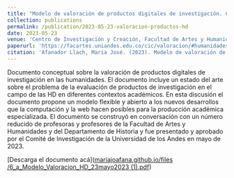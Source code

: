 ```yaml
---
title: "Modelo de valoración de productos digitales de investigación. Categoría: Humanidades Digitales"
collection: publications
permalink: /publication/2023-05-23-valoracion-productos-hd
date: 2023-05-23
venue: 'Centro de Investigación y Creación, Facultad de Artes y Humanidades'
paperurl: 'https://facartes.uniandes.edu.co/cic/valoracion/#humanidades-digitales'
citation: 'Afanador Llach, Maria José. (2023). Modelo de valoración de productos digitales de investigación. Categoría: Humanidades Digitales. <i>Centro e Investigación y Creación, Facultad de Artes y Humanidades, Universidad de los Andes</i>. 1-15.'
---
```


Documento conceptual sobre la valoración de productos digitales de investigación en las humanidades. El documento incluye un estado del arte sobre el problema de la evaluación de productos de investigación en el campo de las HD en diferentes contextos académicos. En esta discusión el documento propone un modelo flexible y abierto a los nuevos desarrollos que la computación y la web hacen posibles para la producción académica especializada. El documento se construyó en conversación con un número reducido de profesoras y profesores de la Facultad de Artes y Humanidades y del Departamento de Historia y fue presentado y aprobado por el Comité de Investigación de la Universidad de los Andes  en mayo de 2023. 

[Descarga el documento acá]([mariajoafana.github.io/files
/6_a_Modelo_Valoracion_HD_23mayo2023 (1).pdf](https://github.com/mariajoafana/mariajoafana.github.io/blob/master/files/6_a_Modelo_Valoracion_HD_23mayo2023%20(1).pdf))



